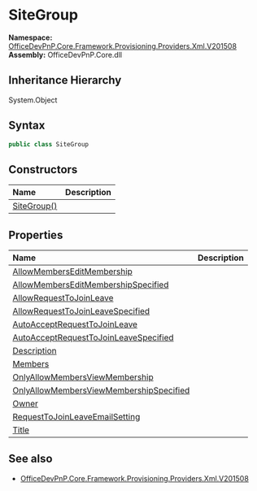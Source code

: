 # SiteGroup
  

**Namespace:** [OfficeDevPnP.Core.Framework.Provisioning.Providers.Xml.V201508](OfficeDevPnP.Core.Framework.Provisioning.Providers.Xml.V201508.md)  
**Assembly:** OfficeDevPnP.Core.dll  
## Inheritance Hierarchy
System.Object  

## Syntax
```C#
public class SiteGroup
```
## Constructors
|**Name**|**Description**|
|:-----|:-----|
| [SiteGroup()](OfficeDevPnP.Core.Framework.Provisioning.Providers.Xml.V201508.SiteGroup.ctor1.md) | 
## Properties
|**Name**|**Description**|
|:-----|:-----|
| [AllowMembersEditMembership](OfficeDevPnP.Core.Framework.Provisioning.Providers.Xml.V201508.SiteGroup.AllowMembersEditMembership.md) | 
| [AllowMembersEditMembershipSpecified](OfficeDevPnP.Core.Framework.Provisioning.Providers.Xml.V201508.SiteGroup.AllowMembersEditMembershipSpecified.md) | 
| [AllowRequestToJoinLeave](OfficeDevPnP.Core.Framework.Provisioning.Providers.Xml.V201508.SiteGroup.AllowRequestToJoinLeave.md) | 
| [AllowRequestToJoinLeaveSpecified](OfficeDevPnP.Core.Framework.Provisioning.Providers.Xml.V201508.SiteGroup.AllowRequestToJoinLeaveSpecified.md) | 
| [AutoAcceptRequestToJoinLeave](OfficeDevPnP.Core.Framework.Provisioning.Providers.Xml.V201508.SiteGroup.AutoAcceptRequestToJoinLeave.md) | 
| [AutoAcceptRequestToJoinLeaveSpecified](OfficeDevPnP.Core.Framework.Provisioning.Providers.Xml.V201508.SiteGroup.AutoAcceptRequestToJoinLeaveSpecified.md) | 
| [Description](OfficeDevPnP.Core.Framework.Provisioning.Providers.Xml.V201508.SiteGroup.Description.md) | 
| [Members](OfficeDevPnP.Core.Framework.Provisioning.Providers.Xml.V201508.SiteGroup.Members.md) | 
| [OnlyAllowMembersViewMembership](OfficeDevPnP.Core.Framework.Provisioning.Providers.Xml.V201508.SiteGroup.OnlyAllowMembersViewMembership.md) | 
| [OnlyAllowMembersViewMembershipSpecified](OfficeDevPnP.Core.Framework.Provisioning.Providers.Xml.V201508.SiteGroup.OnlyAllowMembersViewMembershipSpecified.md) | 
| [Owner](OfficeDevPnP.Core.Framework.Provisioning.Providers.Xml.V201508.SiteGroup.Owner.md) | 
| [RequestToJoinLeaveEmailSetting](OfficeDevPnP.Core.Framework.Provisioning.Providers.Xml.V201508.SiteGroup.RequestToJoinLeaveEmailSetting.md) | 
| [Title](OfficeDevPnP.Core.Framework.Provisioning.Providers.Xml.V201508.SiteGroup.Title.md) | 
## See also
- [OfficeDevPnP.Core.Framework.Provisioning.Providers.Xml.V201508](OfficeDevPnP.Core.Framework.Provisioning.Providers.Xml.V201508.md)
